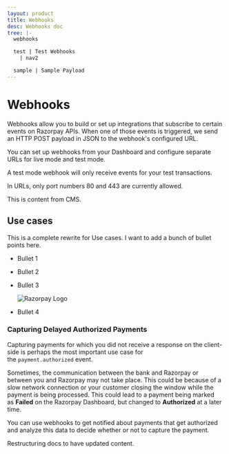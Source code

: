 ```yaml
---
layout: product
title: Webhooks
desc: Webhooks doc
tree: |-
  webhooks

  test | Test Webhooks
    | nav2

  sample | Sample Payload
---
```

# Webhooks

Webhooks allow you to build or set up integrations that subscribe to certain events on Razorpay APIs. When one of those events is triggered, we send an HTTP POST payload in JSON to the webhook's configured URL.

You can set up webhooks from your Dashboard and configure separate URLs for live mode and test mode.

A test mode webhook will only receive events for your test transactions.

In URLs, only port numbers 80 and 443 are currently allowed.

This is content from CMS.

## [](https://razorpay.com/docs/webhooks/#use-cases)Use cases

This is a complete rewrite for Use cases. I want to add a bunch of bullet points here.

* Bullet 1
* Bullet 2
* Bullet 3

  ![Razorpay Logo](download.png "Razorpay Logo")
* Bullet 4

### Capturing Delayed Authorized Payments

Capturing payments for which you did not receive a response on the client-side is perhaps the most important use case for the `payment.authorized` event.

Sometimes, the communication between the bank and Razorpay or between you and Razorpay may not take place. This could be because of a slow network connection or your customer closing the window while the payment is being processed. This could lead to a payment being marked as **Failed** on the Razorpay Dashboard, but changed to **Authorized** at a later time.

You can use webhooks to get notified about payments that get authorized and analyze this data to decide whether or not to capture the payment.

Restructuring docs to have updated content.